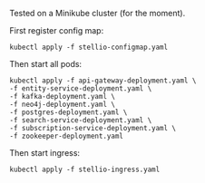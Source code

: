 Tested on a Minikube cluster (for the moment).

First register config map:  
```shell script
kubectl apply -f stellio-configmap.yaml
```

Then start all pods:  
```shell script
kubectl apply -f api-gateway-deployment.yaml \
-f entity-service-deployment.yaml \
-f kafka-deployment.yaml \
-f neo4j-deployment.yaml \
-f postgres-deployment.yaml \
-f search-service-deployment.yaml \
-f subscription-service-deployment.yaml \
-f zookeeper-deployment.yaml
```

Then start ingress:
```shell script
kubectl apply -f stellio-ingress.yaml
```
